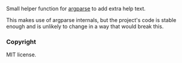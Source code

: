 Small helper function for [argparse](https://www.npmjs.com/package/argparse) to add extra help text.

This makes use of argparse internals, but the project's code is stable enough and is unlikely to change in a way that would break this.

### Copyright

MIT license.